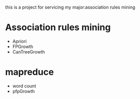 this is a project for servicing my major:association rules mining

# Association rules mining
* Apriori
* FPGrowth
* CanTreeGrowth

# mapreduce
* word count
* pfpGrowth
